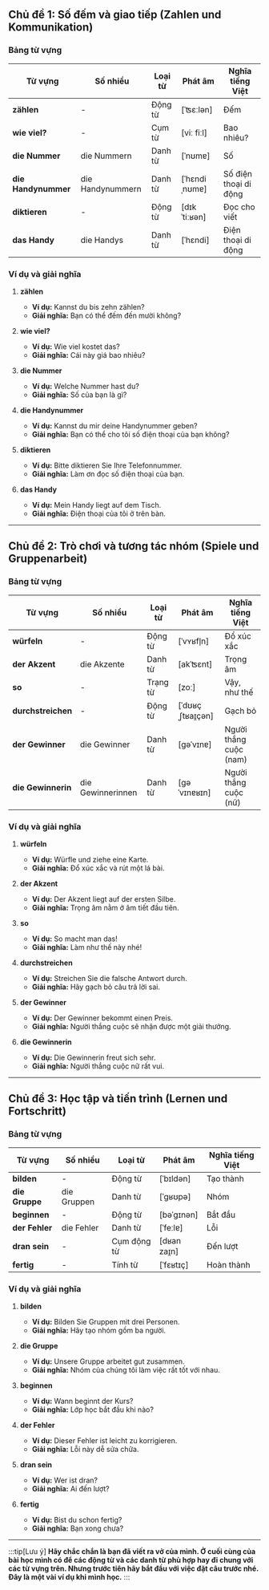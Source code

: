 ## **Chủ đề 1: Số đếm và giao tiếp (Zahlen und Kommunikation)**

### **Bảng từ vựng**

| **Từ vựng**     | **Số nhiều**     | **Loại từ** | **Phát âm**   | **Nghĩa tiếng Việt**  |
| --------------- | ---------------- | ----------- | ------------- | --------------------- |
| **zählen**          | -                | Động từ     | [ˈʦɛːlən]     | Đếm                   |
| **wie viel?**       | -                | Cụm từ      | [viː fiːl]    | Bao nhiêu?            |
| **die Nummer**      | die Nummern      | Danh từ     | [ˈnʊmɐ]       | Số                    |
| **die Handynummer** | die Handynummern | Danh từ     | [ˈhɛndiˌnʊmɐ] | Số điện thoại di động |
| **diktieren**       | -                | Động từ     | [dɪkˈtiːʁən]  | Đọc cho viết          |
| **das Handy**       | die Handys       | Danh từ     | [ˈhɛndi]      | Điện thoại di động    |

### **Ví dụ và giải nghĩa**

1. **zählen**
    
    - **Ví dụ:** Kannst du bis zehn zählen?
    - **Giải nghĩa:** Bạn có thể đếm đến mười không?
2. **wie viel?**
    
    - **Ví dụ:** Wie viel kostet das?
    - **Giải nghĩa:** Cái này giá bao nhiêu?
3. **die Nummer**
    
    - **Ví dụ:** Welche Nummer hast du?
    - **Giải nghĩa:** Số của bạn là gì?
4. **die Handynummer**
    
    - **Ví dụ:** Kannst du mir deine Handynummer geben?
    - **Giải nghĩa:** Bạn có thể cho tôi số điện thoại của bạn không?
5. **diktieren**
    
    - **Ví dụ:** Bitte diktieren Sie Ihre Telefonnummer.
    - **Giải nghĩa:** Làm ơn đọc số điện thoại của bạn.
6. **das Handy**
    
    - **Ví dụ:** Mein Handy liegt auf dem Tisch.
    - **Giải nghĩa:** Điện thoại của tôi ở trên bàn.

---

## **Chủ đề 2: Trò chơi và tương tác nhóm (Spiele und Gruppenarbeit)**

### **Bảng từ vựng**

| **Từ vựng**    | **Số nhiều**      | **Loại từ** | **Phát âm**       | **Nghĩa tiếng Việt**   |
| -------------- | ----------------- | ----------- | ----------------- | ---------------------- |
| **würfeln**        | -                 | Động từ     | [ˈvʏʁfl̩n]        | Đổ xúc xắc             |
| **der Akzent**     | die Akzente       | Danh từ     | [akˈʦɛnt]         | Trọng âm               |
| **so**             | -                 | Trạng từ    | [zoː]             | Vậy, như thế           |
| **durchstreichen** | -                 | Động từ     | [ˈdʊʁçˌʃtʁaɪ̯çən] | Gạch bỏ                |
| **der Gewinner**   | die Gewinner      | Danh từ     | [ɡəˈvɪnɐ]         | Người thắng cuộc (nam) |
| **die Gewinnerin** | die Gewinnerinnen | Danh từ     | [ɡəˈvɪnɐʁɪn]      | Người thắng cuộc (nữ)  |

### **Ví dụ và giải nghĩa**

1. **würfeln**
    
    - **Ví dụ:** Würfle und ziehe eine Karte.
    - **Giải nghĩa:** Đổ xúc xắc và rút một lá bài.
2. **der Akzent**
    
    - **Ví dụ:** Der Akzent liegt auf der ersten Silbe.
    - **Giải nghĩa:** Trọng âm nằm ở âm tiết đầu tiên.
3. **so**
    
    - **Ví dụ:** So macht man das!
    - **Giải nghĩa:** Làm như thế này nhé!
4. **durchstreichen**
    
    - **Ví dụ:** Streichen Sie die falsche Antwort durch.
    - **Giải nghĩa:** Hãy gạch bỏ câu trả lời sai.
5. **der Gewinner**
    
    - **Ví dụ:** Der Gewinner bekommt einen Preis.
    - **Giải nghĩa:** Người thắng cuộc sẽ nhận được một giải thưởng.
6. **die Gewinnerin**
    
    - **Ví dụ:** Die Gewinnerin freut sich sehr.
    - **Giải nghĩa:** Người thắng cuộc nữ rất vui.

---

## **Chủ đề 3: Học tập và tiến trình (Lernen und Fortschritt)**

### **Bảng từ vựng**

| **Từ vựng** | **Số nhiều** | **Loại từ** | **Phát âm**  | **Nghĩa tiếng Việt** |
| ----------- | ------------ | ----------- | ------------ | -------------------- |
| **bilden**      | -            | Động từ     | [ˈbɪldən]    | Tạo thành            |
| **die Gruppe**  | die Gruppen  | Danh từ     | [ˈɡʁʊpə]     | Nhóm                 |
| **beginnen**    | -            | Động từ     | [bəˈɡɪnən]   | Bắt đầu              |
| **der Fehler**  | die Fehler   | Danh từ     | [ˈfeːlɐ]     | Lỗi                  |
| **dran sein**   | -            | Cụm động từ | [dʁan zaɪ̯n] | Đến lượt             |
| **fertig**      | -            | Tính từ     | [ˈfɛʁtɪç]    | Hoàn thành           |

### **Ví dụ và giải nghĩa**

1. **bilden**
    
    - **Ví dụ:** Bilden Sie Gruppen mit drei Personen.
    - **Giải nghĩa:** Hãy tạo nhóm gồm ba người.
2. **die Gruppe**
    
    - **Ví dụ:** Unsere Gruppe arbeitet gut zusammen.
    - **Giải nghĩa:** Nhóm của chúng tôi làm việc rất tốt với nhau.
3. **beginnen**
    
    - **Ví dụ:** Wann beginnt der Kurs?
    - **Giải nghĩa:** Lớp học bắt đầu khi nào?
4. **der Fehler**
    
    - **Ví dụ:** Dieser Fehler ist leicht zu korrigieren.
    - **Giải nghĩa:** Lỗi này dễ sửa chữa.
5. **dran sein**
    
    - **Ví dụ:** Wer ist dran?
    - **Giải nghĩa:** Ai đến lượt?
6. **fertig**
    
    - **Ví dụ:** Bist du schon fertig?
    - **Giải nghĩa:** Bạn xong chưa?

---
:::tip[Lưu ý]
**Hãy chắc chắn là bạn đã viết ra vở của mình. Ở cuối cùng của bài học mình có để các động từ và các danh từ phù hợp hay đi chung với các từ vựng trên. Nhưng trước tiên hãy bắt đầu với việc đặt câu trước nhé. Đây là một vài ví dụ khi mình học.**
:::